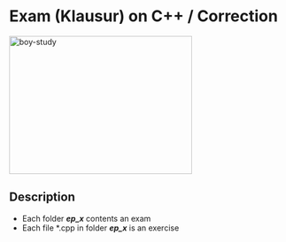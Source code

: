 # Exam (Klausur) on C++ / Correction

<img src="./.img/boy-study.gif" width="330" height="250" alt="boy-study"/>

## Description

<ul>
  <li>Each folder <b><i>ep_x</i></b> contents an exam</li>
  <li>Each file *.cpp in folder <b><i>ep_x</i></b> is an exercise</li>
</ul>
